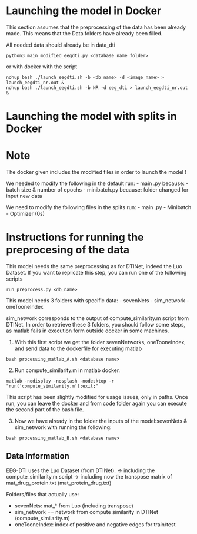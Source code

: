 
#  Launching the model in Docker

This section assumes that the preprocessing of the data has been already made.
This means that the Data folders have already been filled.


All needed data should already be in data_dti
```
python3 main_modified_eegdti.py <database name folder>
```

or with docker with the script
```
nohup bash ./launch_eegdti.sh -b <db name> -d <image_name> > launch_eegdti_nr.out &
nohup bash ./launch_eegdti.sh -b NR -d eeg_dti > launch_eegdti_nr.out &
```




# Launching the model with splits in Docker




# Note

The docker given includes the modified files in order to launch the model ! 

We needed to modify the following in the default run:
    - main .py
        because: 
            - batch size & number of epochs
    - minibatch.py
        because: folder changed for input new data

We need to modify the following files in the splits run:
    - main .py
    - Minibatch
    - Optimizer (0s)



# Instructions for running the preprocesing of the data

This model needs the same preprocessing as for DTINet, indeed the  Luo Dataset. 
If you want to replicate this step, you can run one of the following scripts

```
run_preprocess.py <db_name>
```

This model needs 3 folders with specific data:
    - sevenNets
    - sim_network
    - oneTooneIndex 


sim_network corresponds to the output of compute_similarity.m script from DTINet.
In order to retrieve these 3 folders, you should follow some steps, as matlab fails in execution form outside docker 
in some machines. 

1. With this first script we get the folder sevenNetworks, oneTooneIndex, and send data to the dockerfile for executing matlab
```
bash processing_matlab_A.sh <database name>
```

2. Run compute_similarity.m in matlab docker.

```
matlab -nodisplay -nosplash -nodesktop -r "run('compute_similarity.m');exit;"
```

This script has been slightly modified for usage issues, only in paths. 
Once run, you can leave the docker and from code folder again you can execute the second
part of the bash file. 


3. Now we have already in the folder the inputs of the model:sevenNets & sim_network with running the following:

```
bash processing_matlab_B.sh <database name>
```



## Data Information
EEG-DTI uses the Luo Dataset (from DTINet).
 -> including the compute_similarity.m script 
 -> including now the transpose matrix of mat_drug_protein.txt (mat_protein_drug.txt)

Folders/files that actually use:
- sevenNets: mat_* from Luo (including transpose)
- sim_network == network from compute similarity in DTINet (compute_similarity.m)
- oneTooneIndex: index of positive and negative edges for train/test


